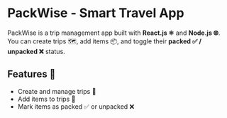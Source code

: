 # PackWise - Smart Travel App

PackWise is a trip management app built with **React.js ⚛️** and **Node.js 🌐**.  
You can create trips 🗺️, add items 📦, and toggle their **packed ✅ / unpacked ❌** status.

## Features 🚀
- Create and manage trips 🧳  
- Add items to trips 📝  
- Mark items as packed ✅ or unpacked ❌  


